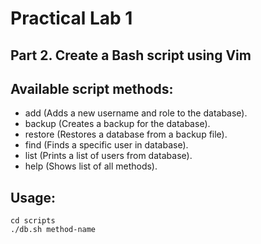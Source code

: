 # Practical Lab 1

## Part 2. Create a Bash script using Vim


## Available script methods:

- add (Adds a new username and role to the database).
- backup (Creates a backup for the database).
- restore (Restores a database from a backup file).
- find (Finds a specific user in database).
- list (Prints a list of users from database).
- help (Shows list of all methods).

## Usage: 

```
cd scripts
./db.sh method-name
```
